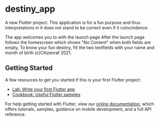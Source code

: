 # destiny_app

A new Flutter project.
This application is for a fun purpose and thus interpretations in it does not stand to be correct even if it coincindence.

The app welcomes you to with the launch page
After the launch page follows the homescreen which shows "No Content" when both fields are empty,
To know your fun destiny, fill the two textfields with your name and month of birth
(c)Citizenraf 2021.

## Getting Started



A few resources to get you started if this is your first Flutter project:

- [Lab: Write your first Flutter app](https://flutter.dev/docs/get-started/codelab)
- [Cookbook: Useful Flutter samples](https://flutter.dev/docs/cookbook)

For help getting started with Flutter, view our
[online documentation](https://flutter.dev/docs), which offers tutorials,
samples, guidance on mobile development, and a full API reference.
